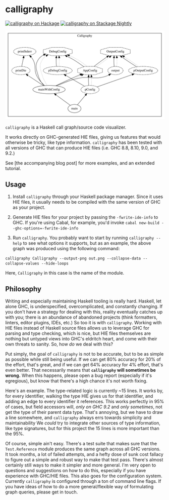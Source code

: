 # calligraphy
[![calligraphy on Hackage](https://img.shields.io/hackage/v/calligraphy)](http://hackage.haskell.org/package/calligraphy)
[![calligraphy on Stackage Nightly](https://stackage.org/package/calligraphy/badge/nightly)](https://stackage.org/nightly/package/calligraphy)

![Calligraphy](./calligraphy.svg)

`calligraphy` is a Haskell call graph/source code visualizer.

It works directly on GHC-generated HIE files, giving us features that would otherwise be tricky, like type information.
`calligraphy` has been tested with all versions of GHC that can produce HIE files (i.e. GHC 8.8, 8.10, 9.0, and 9.2.)

See [the accompanying blog post] for more examples, and an extended tutorial.

## Usage

1. Install `calligraphy` through your Haskell package manager.
Since it uses HIE files, it usually needs to be compiled with the same version of GHC as your project.

2. Generate HIE files for your project by passing the `-fwrite-ide-info` to GHC.
If you're using Cabal, for example, you'd invoke `cabal new-build --ghc-options=-fwrite-ide-info`

3. Run `calligraphy`.
You probably want to start by running `calligraphy --help` to see what options it supports, but as an example, the above graph was produced using the following command:
```
calligraphy Calligraphy --output-png out.png --collapse-data --collapse-values --hide-loops
```
Here, `Calligraphy` in this case is the name of the module.

## Philosophy

Writing and especially maintaining Haskell tooling is really hard.
Haskell, let alone GHC, is underspecified, overcomplicated, and constantly changing.
If you don't have a strategy for dealing with this, reality eventually catches up with you; there is an abundance of abandoned projects (think formatters, linters, editor plugins, IDEs, etc.)
So too it is with `calligraphy`.
Working with HIE files instead of Haskell source files allows us to leverage GHC for parsing and type checking, which is nice, but HIE files themselves are nothing but untyped views into GHC's eldritch heart, and come with their own threats to sanity.
So, how _do_ we deal with this?

Put simply, the goal of `calligraphy` is not to be accurate, but to be as simple as possible while still being useful.
If we can get 80% accuracy for 20% of the effort, that's great, and if we can get 64% accuracy for 4% effort, that's even better.
That necessarily means that **`calligraphy` will sometimes be wrong.**
When this happens, please open a bug report (especially if it's egregious), but know that there's a high chance it's not worth fixing.

Here's an example.
The type-related logic is currently ~15 lines.
It works by, for every identifier, walking the type HIE gives us for that identifier, and adding an edge to every identifier it references.
This works perfectly in 95% of cases, but field accessors will, _only on GHC 9.2_ and _only sometimes_, not get the type of their parent data type.
That's annoying, but we have to draw a line somewhere, and `calligraphy` always errs towards simplicity and maintainability
We _could_ try to integrate other sources of type information, like type signatures, but for this project the 15 lines is more important than the 95%.

Of course, simple ain't easy.
There's a test suite that makes sure that the `Test.Reference` module produces the same graph across all GHC versions.
It took months, a lot of failed attempts, and a hefty dose of sunk cost fallacy to figure out a simple and robust way to make that test pass.
There's almost certainly still ways to make it simpler and more general.
I'm very open to questions and suggestions on how to do this, especially if you have experience with GHC/HIE files.
This also goes for the configuration system.
Currently `calligraphy` is configured through a ton of command line flags.
If you have ideas of how to do a more general/flexible way of formulating graph queries, please get in touch.
